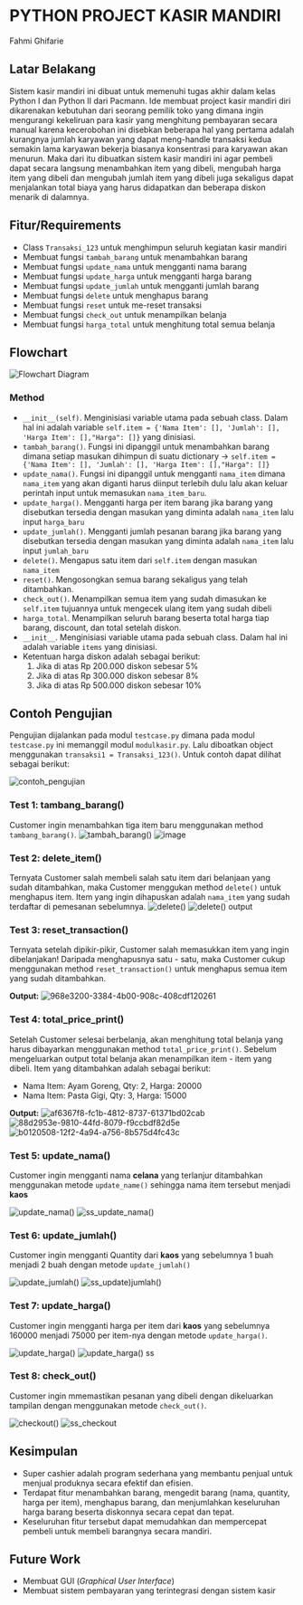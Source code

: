 # PYTHON PROJECT KASIR MANDIRI
Fahmi Ghifarie

## Latar Belakang
Sistem kasir mandiri ini dibuat untuk memenuhi tugas akhir dalam kelas Python I dan Python II dari Pacmann. 
Ide membuat project kasir mandiri diri dikarenakan kebutuhan dari seorang pemilik toko yang dimana ingin mengurangi kekeliruan para kasir yang menghitung pembayaran secara manual karena kecerobohan ini disebkan beberapa hal yang pertama adalah kurangnya jumlah karyawan yang dapat meng-handle transaksi kedua semakin lama karyawan bekerja biasanya konsentrasi para karyawan akan menurun. Maka dari itu dibuatkan sistem kasir mandiri ini agar pembeli dapat secara langsung menambahkan item yang dibeli, mengubah harga item yang dibeli dan mengubah jumlah item yang dibeli juga sekaligus dapat menjalankan total biaya yang harus didapatkan dan beberapa diskon menarik di dalamnya.

## Fitur/Requirements
- Class `Transaksi_123` untuk menghimpun seluruh kegiatan kasir mandiri
- Membuat fungsi `tambah_barang` untuk menambahkan barang
- Membuat fungsi `update_nama` untuk mengganti nama barang
- Membuat fungsi `update_harga` untuk mengganti harga barang
- Membuat fungsi `update_jumlah` untuk mengganti jumlah barang
- Membuat fungsi `delete` untuk menghapus barang
- Membuat fungsi `reset` untuk me-reset transaksi
- Membuat fungsi `check_out` untuk menampilkan belanja
- Membuat fungsi `harga_total` untuk menghitung total semua belanja

## Flowchart
![Flowchart Diagram](https://github.com/fahmighifarie/Self-Cashier-Pacmann/assets/68582818/958e1d18-0224-4ec4-b36a-748d5260b563)

### Method
- `__init__(self)`. Menginisiasi variable utama pada sebuah class. Dalam hal ini adalah variable `self.item = {'Nama Item': [], 'Jumlah': [], 'Harga Item': [],"Harga": []}` yang dinisiasi.
- `tambah_barang()`. Fungsi ini dipanggil untuk menambahkan barang dimana setiap masukan dihimpun di suatu dictionary -> `self.item = {'Nama Item': [], 'Jumlah': [], 'Harga Item': [],"Harga": []}`
- `update_nama()`. Fungsi ini dipanggil untuk mengganti `nama_item` dimana `nama_item` yang akan diganti harus diinput terlebih dulu lalu akan keluar perintah input untuk memasukan `nama_item_baru`.
- `update_harga()`. Mengganti harga per item barang jika barang yang disebutkan tersedia dengan masukan yang diminta adalah `nama_item` lalu input `harga_baru`
- `update_jumlah()`. Mengganti jumlah pesanan barang jika barang yang disebutkan tersedia dengan masukan yang diminta adalah `nama_item` lalu input `jumlah_baru`
- `delete()`. Mengapus satu item dari `self.item` dengan masukan `nama_item`
- `reset()`. Mengosongkan semua barang sekaligus yang telah ditambahkan.
- `check_out()`. Menampilkan semua item yang sudah dimasukan ke `self.item` tujuannya untuk mengecek ulang item yang sudah dibeli 
- `harga_total`. Menampilkan seluruh barang beserta total harga tiap barang, discount, dan total setelah diskon.
- `__init__`. Menginisiasi variable utama pada sebuah class. Dalam hal ini adalah variable `items` yang dinisiasi.
- Ketentuan harga diskon adalah sebagai berikut:
	1. Jika di atas Rp 200.000 diskon sebesar 5%
	2. Jika di atas Rp 300.000 diskon sebesar 8%
	3. Jika di atas Rp 500.000 diskon sebesar 10%

## Contoh Pengujian
Pengujian dijalankan pada modul `testcase.py` dimana pada modul `testcase.py` ini memanggil modul `modulkasir.py`. Lalu diboatkan object menggunakan `transaksi1 = Transaksi_123()`. Untuk contoh dapat dilihat sebagai berikut: 

![contoh_pengujian](https://github.com/fahmighifarie/Self-Cashier-Pacmann/assets/68582818/99090a14-4cda-4fa4-8648-bfe1635e1b09)

### Test 1: tambang_barang()
Customer ingin menambahkan tiga item baru menggunakan method `tambang_barang()`. 
![tambah_barang()](https://github.com/fahmighifarie/Self-Cashier-Pacmann/assets/68582818/962a881a-e05f-4f2b-9cfc-9b50b08fa9e5)
![image](https://github.com/fahmighifarie/Self-Cashier-Pacmann/assets/68582818/318dd601-a76d-49f9-92dc-0580ab5f6a1a)

### Test 2: delete_item()
Ternyata Customer salah membeli salah satu item dari belanjaan yang sudah ditambahkan, maka Customer menggukan method `delete()` untuk menghapus item. Item yang ingin dihapuskan adalah `nama_item` yang sudah terdaftar di pemesanan sebelumnya.
![delete()](https://github.com/fahmighifarie/Self-Cashier-Pacmann/assets/68582818/6793c7a4-b7a9-479f-8f8c-03b1980fd8ad)
![delete() output](https://github.com/fahmighifarie/Self-Cashier-Pacmann/assets/68582818/f527accd-7a7b-4137-bbdf-7a924e065e8a)

### Test 3: reset_transaction()
Ternyata setelah dipikir-pikir, Customer salah memasukkan item yang ingin dibelanjakan! Daripada menghapusnya satu - satu, maka Customer cukup menggunakan method `reset_transaction()` untuk menghapus semua item yang sudah ditambahkan.

**Output:**
![968e3200-3384-4b00-908c-408cdf120261](https://user-images.githubusercontent.com/24706517/210151004-7595102c-2295-4c95-aa2b-d371ee05f86b.png)


### Test 4: total_price_print()
Setelah Customer selesai berbelanja, akan menghitung total belanja yang harus dibayarkan menggunakan method `total_price_print()`. Sebelum mengeluarkan output total belanja akan menampilkan item - item yang dibeli. Item yang ditambahkan adalah sebagai berikut:
- Nama Item: Ayam Goreng, Qty: 2, Harga: 20000
- Nama Item: Pasta Gigi, Qty: 3, Harga: 15000

**Output:**
![af6367f8-fc1b-4812-8737-61371bd02cab](https://user-images.githubusercontent.com/24706517/210151020-c3fa620b-f6ad-4daa-8585-ca674e7bf5ab.png)
![88d2953e-9810-44fd-8079-f9ccbdf82d5e](https://user-images.githubusercontent.com/24706517/210151025-119c5f17-9b46-4753-9791-073efe76f673.png)
![b0120508-12f2-4a94-a756-8b575d4fc43c](https://user-images.githubusercontent.com/24706517/210151035-85c815ce-e420-4000-8891-e1407219fa50.png)

### Test 5: update_nama()
Customer ingin mengganti nama **celana** yang terlanjur ditambahkan menggunakan metode `update_name()` sehingga nama item tersebut menjadi **kaos**

![update_nama()](https://github.com/fahmighifarie/Self-Cashier-Pacmann/assets/68582818/e52d33ae-5c8d-4eb7-86e2-58a197cb2f1a)
![ss_update_nama()](https://github.com/fahmighifarie/Self-Cashier-Pacmann/assets/68582818/a400f635-6d71-4e05-9407-028d077ed760)


### Test 6: update_jumlah()
Customer ingin mengganti Quantity dari **kaos** yang sebelumnya 1 buah menjadi 2 buah dengan metode `update_jumlah()`

![update_jumlah()](https://github.com/fahmighifarie/Self-Cashier-Pacmann/assets/68582818/6472933a-608b-48bb-9fa4-74ed1188bb14)
![ss_update)jumlah()](https://github.com/fahmighifarie/Self-Cashier-Pacmann/assets/68582818/34686eda-7667-4322-8355-dc780610e53e)



### Test 7: update_harga()
Customer ingin mengganti harga per item dari **kaos** yang sebelumnya 160000 menjadi 75000 per item-nya dengan metode `update_harga()`.

![update_harga()](https://github.com/fahmighifarie/Self-Cashier-Pacmann/assets/68582818/a6371a5d-bc33-4735-9b68-8083fce5bca5)
![update_harga() ss](https://github.com/fahmighifarie/Self-Cashier-Pacmann/assets/68582818/60c3c120-7c94-496e-9d80-4381c25398e8)


### Test 8: check_out()
Customer ingin mmemastikan pesanan yang dibeli dengan dikeluarkan tampilan dengan menggunakan metode `check_out()`.

![checkout()](https://github.com/fahmighifarie/Self-Cashier-Pacmann/assets/68582818/e2942ae2-403f-47e4-ace4-ee37d584c46d)
![ss_checkout](https://github.com/fahmighifarie/Self-Cashier-Pacmann/assets/68582818/b52789b1-5889-4eda-bbf0-c38a6a8a42e8)


## Kesimpulan
- Super cashier adalah program sederhana yang membantu penjual untuk menjual produknya secara efektif dan efisien.
- Terdapat fitur menambahkan barang, mengedit barang (nama, quantity, harga per item), menghapus barang, dan menjumlahkan keseluruhan harga barang beserta diskonnya secara cepat dan tepat.
- Keseluruhan fitur tersebut dapat memudahkan dan mempercepat pembeli untuk membeli barangnya secara mandiri.

## Future Work
- Membuat GUI (_Graphical User Interface_)
- Membuat sistem pembayaran yang terintegrasi dengan sistem kasir
